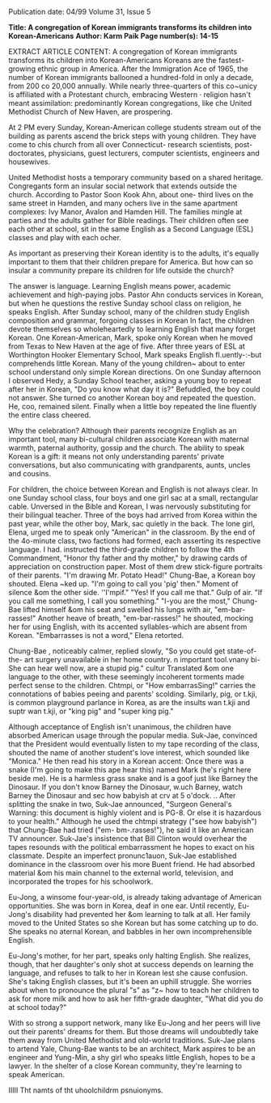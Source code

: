 Publication date: 04/99
Volume 31, Issue 5

**Title: A congregation of Korean immigrants transforms its children into Korean-Americans**
**Author: Karm Paik**
**Page number(s): 14-15**

EXTRACT ARTICLE CONTENT:
A congregation of Korean immigrants transforms its children into Korean-Americans 
Koreans are the fastest-growing ethnic group in America. After the 
Immigration Ace of 1965, the number of Korean immigrants ballooned 
a hundred-fold in only a decade, from 200 co 20,000 annually. While 
nearly three-quarters of this co~unicy is affiliated with a Protestant 
church, embracing Western · religion hasn't meant assimilation: 
predominantly Korean congregations, like che United Methodist 
Church of New Haven, are prospering. 

At 2 PM every Sunday, Korean-American college students stream 
out of the building as parents ascend the brick steps with young 
children. They have come to chis church from all over Connecticut-
research scientists, post-doctorates, physicians, guest lecturers, 
computer scientists, engineers and housewives. 

United Methodist hosts a temporary community based on a shared 
heritage. Congregants form an insular social network that extends 
outside the church. According to Pastor Soon Kook Ahn, about one-
third lives on the same street in Hamden, and many ochers live in the 
same apartment complexes: Ivy Manor, Avalon and Hamden Hill. The 
families mingle at parties and the adults gather for Bible readings. 
Their children often see each other at school, sit in 
the same English as a Second Language (ESL) 
classes and play with each ocher. 

As important as preserving their Korean 
identity is to the adults, it's equally 
important to them that their 
children 
prepare for 
America. But how can so insular a community prepare its children for 
life outside the church? 

The answer is language. Learning English means power, academic 
achievement and high-paying jobs. Pastor Ahn conducts services in 
Korean, but when he questions the restive Sunday school class on 
religion, he speaks English. After Sunday school, many of the children 
study English composition and grammar, forgoing classes in Korean 
In fact, the children devote themselves so wholeheartedly to 
learning English that many forget Korean. One Korean-American, 
Mark, spoke only Korean when he moved from Texas to New Haven 
at the age of five. After three years of ESL at Worthington Hooker 
Elementary School, Mark speaks English fl.uently-:-but comprehends 
little Korean. Many of the young children~ about to enter school 
understand only simple Korean directions. On one Sunday afternoon I 
observed Hedy, a Sunday School teacher, asking a young boy to repeat 
after her in Korean, "Do you know what day it is?" Befuddled, the boy 
could not answer. She turned co another Korean boy and repeated the 
question. He, coo, remained silent. Finally when a little boy repeated 
the line fluently the entire class cheered. 

Why the celebration? Although their parents recognize English as 
an important tool, many bi-cultural children associate Korean with 
maternal warmth, paternal authority, gossip and the church. The 
ability to speak Korean is a gift: it means not only understanding 
parents' private conversations, but also communicating with 
grandparents, aunts, uncles and cousins. 

For children, the choice between Korean and English is not always 
clear. In one Sunday school class, four boys and one girl sac at a small, 
rectangular cable. Unversed in the Bible and Korean, I was nervously 
substituting for their bilingual teacher. Three of the boys had 
arrived from Korea within the past year, while the other boy, 
Mark, sac quietly in the back. The lone girl, Elena, urged 
me to speak only "American" in the classroom. By 
the end of the 4o-minute class, two factions had 
formed, each asserting its respective language. 
I had. instructed the third-grade children to 
follow the 4th Commandment, "Honor thy 
father and thy mother," by drawing cards of 
appreciation on construction paper. Most of 
them drew stick-figure portraits of their 
parents. "I'm drawing Mr. Potato Head!" 
Chung-Bae, a Korean boy shouted. 
Elena ~ked up. "I'm going to call you 
'pig' then." 
Moment of silence &om the other side. 
''I'mpif." 
"Yes! If you call me that." Gulp of air. "If 
you call me something, I call you 
something." 
"I-you are the most," Chung-Bae lifted 
himself &om his seat and swelled his lungs 
with air, "em-bar-rasses!" Another heave of 
breath, "em-bar-rasses!" he shouted, mocking 
her for using English, with its accented 
syllables-which are absent from Korean. 
"Embarrasses is not a word," Elena 
retorted. 

Chung-Bae , 
noticeably 
calmer, 
replied slowly, "So you 
could get state-of-the-
art surgery unavailable 
in her home country. 
n important tool.vnany bi- She can hear well now, 
are a stupid pig." 
cultur 
Translated &om one 
language to the other, with 
these 
seemingly 
incoherent torments 
made perfect sense to 
the 
children. 
Chtmpi, 
or 
"How 
embarrasSing!" carries the connotations of 
babies peeing and parents' scolding. Similarly, 
pig, or t.kji, is common playground parlance 
in Korea, as are the insults wan t.kji and suptr 
wan t.kji, or "king pig" and "super king pig." 

Although acceptance of English isn't 
unanimous, the children have absorbed 
American usage through the popular media. 
Suk-Jae, convinced that the President would 
eventually listen to my tape recording of the 
class, shouted the name of another student's 
love interest, which sounded like "Monica." 
He then read his story in a Korean accent: 
Once there was a snake (I'm going to make 
this ape hear this) named Mark (he's right 
here beside me). He is a harmless grass snake 
and is a goof just like Barney the Dinosaur. 
If you don't know Barney the Dinosaur, 
w.uch Barney, watch Barney the Dinosaur 
and sec how babyish at crv at 5 o'dock. .. 
After splitting the snake in two, Suk-Jae 
announced, "Surgeon General's Warning: this 
document is highly violent and is PG-8. Or 
else it is hazardous to your health." Although 
he used the chtmpi strategy ("see how 
babyish") that Chung-Bae had tried ("em-
bm-.rasses!"), he said it like an American TV 
announcer. 
Suk-Jae's insistence that Bill Clinton 
would overhear the tapes resounds with the 
political embarrassment he hopes to exact on 
his classmate. Despite an imperfect 
pronunc1auon, 
Suk-Jae 
established 
dominance in the classroom over his more 
Buent friend. He had absorbed material &om 
his main channel to the external world, 
television, and incorporated the tropes for his 
schoolwork. 

Eu-Jong, a winsome four-year-old, is 
already taking advantage of American 
opportunities. She was born in Korea, deaf in 
one ear. Until recently, Eu-Jong's disability 
had prevented her &om learning to talk at all. 
Her family moved to the United States so she 
Korean but has some catching 
up to do. She speaks no 
aternal Korean, and babbles in 
her 
own 
incomprehensible 
English. 

Eu-Jong's mother, for her part, speaks 
only halting English. She realizes, though, 
that her daughter's only shot at success 
depends on learning the language, and refuses 
to talk to her in Korean lest she cause 
confusion. She's taking English classes, but it's 
been an uphill struggle. She worries about 
when to pronounce the plural "s" as "z~ how 
to teach her children to ask for more milk 
and how to ask her fifth-grade daughter, 
"What did you do at school today?" 

With so strong a support network, many 
like Eu-Jong and her peers will live out their 
parents' dreams for them. But those dreams 
will undoubtedly take them away from 
United Methodist and old-world traditions. 
Suk-Jae plans to artend Yale, Chung-Bae 
wants to be an architect, Mark aspires to be 
an engineer and Yung-Min, a shy girl who 
speaks little English, hopes to be a lawyer. In 
the shelter of a close Korean community, 
they're learning to speak American. 

IIIII 
Tht namts of tht uhoolchildrm 
psnuionyms.